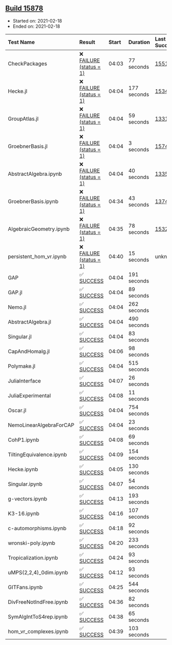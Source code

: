 ## [Build 15878](https://oscarci.mathematik.uni-kl.de/job/oscar/15878/)

* Started on: 2021-02-18
* Ended on: 2021-02-18

| Test Name    | Result | Start | Duration | Last Success | First Failure |
|:-------------|:-------|:------|:---------|:-------------|:--------------|
| CheckPackages | ❌ [FAILURE (status = 1)](https://oscarci.mathematik.uni-kl.de/job/oscar/15878/artifact/logs/build-15878/CheckPackages.log) | 04:03 | 77 seconds | [15514](https://oscarci.mathematik.uni-kl.de/job/oscar/15514/) | [15515](https://oscarci.mathematik.uni-kl.de/job/oscar/15515/) |
| Hecke.jl | ❌ [FAILURE (status = 1)](https://oscarci.mathematik.uni-kl.de/job/oscar/15878/artifact/logs/build-15878/Hecke.jl.log) | 04:04 | 177 seconds | [15344](https://oscarci.mathematik.uni-kl.de/job/oscar/15344/) | [15348](https://oscarci.mathematik.uni-kl.de/job/oscar/15348/) |
| GroupAtlas.jl | ❌ [FAILURE (status = 1)](https://oscarci.mathematik.uni-kl.de/job/oscar/15878/artifact/logs/build-15878/GroupAtlas.jl.log) | 04:04 | 59 seconds | [13311](https://oscarci.mathematik.uni-kl.de/job/oscar/13311/) | [13312](https://oscarci.mathematik.uni-kl.de/job/oscar/13312/) |
| GroebnerBasis.jl | ❌ [FAILURE (status = 1)](https://oscarci.mathematik.uni-kl.de/job/oscar/15878/artifact/logs/build-15878/GroebnerBasis.jl.log) | 04:04 | 3 seconds | [15745](https://oscarci.mathematik.uni-kl.de/job/oscar/15745/) | [15746](https://oscarci.mathematik.uni-kl.de/job/oscar/15746/) |
| AbstractAlgebra.ipynb | ❌ [FAILURE (status = 1)](https://oscarci.mathematik.uni-kl.de/job/oscar/15878/artifact/logs/build-15878/AbstractAlgebra.ipynb.log) | 04:04 | 40 seconds | [13355](https://oscarci.mathematik.uni-kl.de/job/oscar/13355/) | [13356](https://oscarci.mathematik.uni-kl.de/job/oscar/13356/) |
| GroebnerBasis.ipynb | ❌ [FAILURE (status = 1)](https://oscarci.mathematik.uni-kl.de/job/oscar/15878/artifact/logs/build-15878/GroebnerBasis.ipynb.log) | 04:34 | 43 seconds | [13748](https://oscarci.mathematik.uni-kl.de/job/oscar/13748/) | [13749](https://oscarci.mathematik.uni-kl.de/job/oscar/13749/) |
| AlgebraicGeometry.ipynb | ❌ [FAILURE (status = 1)](https://oscarci.mathematik.uni-kl.de/job/oscar/15878/artifact/logs/build-15878/AlgebraicGeometry.ipynb.log) | 04:35 | 78 seconds | [15322](https://oscarci.mathematik.uni-kl.de/job/oscar/15322/) | [15323](https://oscarci.mathematik.uni-kl.de/job/oscar/15323/) |
| persistent_hom_vr.ipynb | ❌ [FAILURE (status = 1)](https://oscarci.mathematik.uni-kl.de/job/oscar/15878/artifact/logs/build-15878/persistent_hom_vr.ipynb.log) | 04:40 | 15 seconds | unknown | unknown |
| GAP | ✅ [SUCCESS](https://oscarci.mathematik.uni-kl.de/job/oscar/15878/artifact/logs/build-15878/GAP.log) | 04:04 | 191 seconds |  |  |
| GAP.jl | ✅ [SUCCESS](https://oscarci.mathematik.uni-kl.de/job/oscar/15878/artifact/logs/build-15878/GAP.jl.log) | 04:04 | 89 seconds |  |  |
| Nemo.jl | ✅ [SUCCESS](https://oscarci.mathematik.uni-kl.de/job/oscar/15878/artifact/logs/build-15878/Nemo.jl.log) | 04:04 | 262 seconds |  |  |
| AbstractAlgebra.jl | ✅ [SUCCESS](https://oscarci.mathematik.uni-kl.de/job/oscar/15878/artifact/logs/build-15878/AbstractAlgebra.jl.log) | 04:04 | 490 seconds |  |  |
| Singular.jl | ✅ [SUCCESS](https://oscarci.mathematik.uni-kl.de/job/oscar/15878/artifact/logs/build-15878/Singular.jl.log) | 04:04 | 83 seconds |  |  |
| CapAndHomalg.jl | ✅ [SUCCESS](https://oscarci.mathematik.uni-kl.de/job/oscar/15878/artifact/logs/build-15878/CapAndHomalg.jl.log) | 04:06 | 98 seconds |  |  |
| Polymake.jl | ✅ [SUCCESS](https://oscarci.mathematik.uni-kl.de/job/oscar/15878/artifact/logs/build-15878/Polymake.jl.log) | 04:04 | 515 seconds |  |  |
| JuliaInterface | ✅ [SUCCESS](https://oscarci.mathematik.uni-kl.de/job/oscar/15878/artifact/logs/build-15878/JuliaInterface.log) | 04:07 | 26 seconds |  |  |
| JuliaExperimental | ✅ [SUCCESS](https://oscarci.mathematik.uni-kl.de/job/oscar/15878/artifact/logs/build-15878/JuliaExperimental.log) | 04:08 | 11 seconds |  |  |
| Oscar.jl | ✅ [SUCCESS](https://oscarci.mathematik.uni-kl.de/job/oscar/15878/artifact/logs/build-15878/Oscar.jl.log) | 04:04 | 754 seconds |  |  |
| NemoLinearAlgebraForCAP | ✅ [SUCCESS](https://oscarci.mathematik.uni-kl.de/job/oscar/15878/artifact/logs/build-15878/NemoLinearAlgebraForCAP.log) | 04:04 | 23 seconds |  |  |
| CohP1.ipynb | ✅ [SUCCESS](https://oscarci.mathematik.uni-kl.de/job/oscar/15878/artifact/logs/build-15878/CohP1.ipynb.log) | 04:08 | 69 seconds |  |  |
| TiltingEquivalence.ipynb | ✅ [SUCCESS](https://oscarci.mathematik.uni-kl.de/job/oscar/15878/artifact/logs/build-15878/TiltingEquivalence.ipynb.log) | 04:09 | 154 seconds |  |  |
| Hecke.ipynb | ✅ [SUCCESS](https://oscarci.mathematik.uni-kl.de/job/oscar/15878/artifact/logs/build-15878/Hecke.ipynb.log) | 04:05 | 130 seconds |  |  |
| Singular.ipynb | ✅ [SUCCESS](https://oscarci.mathematik.uni-kl.de/job/oscar/15878/artifact/logs/build-15878/Singular.ipynb.log) | 04:07 | 54 seconds |  |  |
| g-vectors.ipynb | ✅ [SUCCESS](https://oscarci.mathematik.uni-kl.de/job/oscar/15878/artifact/logs/build-15878/g-vectors.ipynb.log) | 04:13 | 193 seconds |  |  |
| K3-16.ipynb | ✅ [SUCCESS](https://oscarci.mathematik.uni-kl.de/job/oscar/15878/artifact/logs/build-15878/K3-16.ipynb.log) | 04:16 | 107 seconds |  |  |
| c-automorphisms.ipynb | ✅ [SUCCESS](https://oscarci.mathematik.uni-kl.de/job/oscar/15878/artifact/logs/build-15878/c-automorphisms.ipynb.log) | 04:18 | 92 seconds |  |  |
| wronski-poly.ipynb | ✅ [SUCCESS](https://oscarci.mathematik.uni-kl.de/job/oscar/15878/artifact/logs/build-15878/wronski-poly.ipynb.log) | 04:20 | 233 seconds |  |  |
| Tropicalization.ipynb | ✅ [SUCCESS](https://oscarci.mathematik.uni-kl.de/job/oscar/15878/artifact/logs/build-15878/Tropicalization.ipynb.log) | 04:24 | 93 seconds |  |  |
| uMPS(2,2,4)_0dim.ipynb | ✅ [SUCCESS](https://oscarci.mathematik.uni-kl.de/job/oscar/15878/artifact/logs/build-15878/uMPS-2-2-4-_0dim.ipynb.log) | 04:12 | 93 seconds |  |  |
| GITFans.ipynb | ✅ [SUCCESS](https://oscarci.mathematik.uni-kl.de/job/oscar/15878/artifact/logs/build-15878/GITFans.ipynb.log) | 04:25 | 544 seconds |  |  |
| DivFreeNotIndFree.ipynb | ✅ [SUCCESS](https://oscarci.mathematik.uni-kl.de/job/oscar/15878/artifact/logs/build-15878/DivFreeNotIndFree.ipynb.log) | 04:36 | 82 seconds |  |  |
| SymAlgIntToS4rep.ipynb | ✅ [SUCCESS](https://oscarci.mathematik.uni-kl.de/job/oscar/15878/artifact/logs/build-15878/SymAlgIntToS4rep.ipynb.log) | 04:38 | 65 seconds |  |  |
| hom_vr_complexes.ipynb | ✅ [SUCCESS](https://oscarci.mathematik.uni-kl.de/job/oscar/15878/artifact/logs/build-15878/hom_vr_complexes.ipynb.log) | 04:39 | 103 seconds |  |  |
